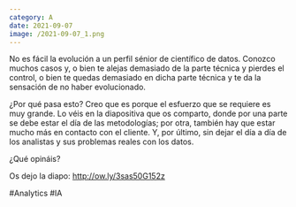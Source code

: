 ```yaml
--- 
category: A 
date: 2021-09-07 
image: /2021-09-07_1.png 
--- 
```


No es fácil la evolución a un perfil sénior de científico de datos. Conozco muchos casos y, o bien te alejas demasiado de la parte técnica y pierdes el control, o bien te quedas demasiado en dicha parte técnica y te da la sensación de no haber evolucionado. 

¿Por qué pasa esto? Creo que es porque el esfuerzo que se requiere es muy grande. Lo véis en la diapositiva que os comparto, donde por una parte se debe estar el día de las metodologías; por otra, también hay que estar mucho más en contacto con el cliente. Y, por último, sin dejar el día a día de los analistas y sus problemas reales con los datos.

¿Qué opináis?

Os dejo la diapo: http://ow.ly/3sas50G152z



#Analytics #IA